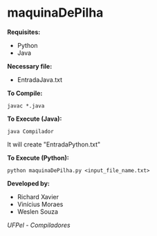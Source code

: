 # maquinaDePilha

**Requisites:**
  * Python
  * Java

**Necessary file:**
  * EntradaJava.txt
  
**To Compile:**
```{r, engine='bash', count_lines}
javac *.java
```

**To Execute (Java):**
```{r, engine='bash', count_lines}
java Compilador
```

It will create "EntradaPython.txt"


**To Execute (Python):**
```{r, engine='bash', count_lines}
python maquinaDePilha.py <input_file_name.txt>
```


**Developed by:**
* Richard Xavier
* Vinícius Moraes
* Weslen Souza

*UFPel - Compiladores*
